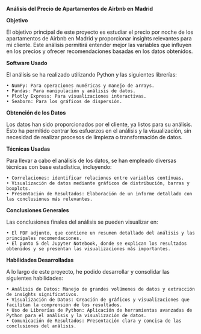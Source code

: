 **Análisis del Precio de Apartamentos de Airbnb en Madrid**

**Objetivo**

El objetivo principal de este proyecto es estudiar el precio por noche de los apartamentos de Airbnb en Madrid y proporcionar insights relevantes para mi cliente. Este análisis permitirá entender mejor las variables que influyen en los precios y ofrecer recomendaciones basadas en los datos obtenidos.

**Software Usado**

El análisis se ha realizado utilizando Python y las siguientes librerías:

	• NumPy: Para operaciones numéricas y manejo de arrays.
	• Pandas: Para manipulación y análisis de datos.
	• Plotly Express: Para visualizaciones interactivas.
	• Seaborn: Para los gráficos de dispersión.

**Obtención de los Datos**

Los datos han sido proporcionados por el cliente, ya listos para su análisis. Esto ha permitido centrar los esfuerzos en el análisis y la visualización, sin necesidad de realizar procesos de limpieza o transformación de datos.

**Técnicas Usadas**

Para llevar a cabo el análisis de los datos, se han empleado diversas técnicas con base estadística, incluyendo:

	• Correlaciones: identificar relaciones entre variables contínuas. 
	• Visualización de datos mediante gráficos de distribución, barras y boxplots.
	• Presentación de Resultados: Elaboración de un informe detallado con las conclusiones más relevantes.

**Conclusiones Generales**

Las conclusiones finales del análisis se pueden visualizar en:

	• El PDF adjunto, que contiene un resumen detallado del análisis y las principales recomendaciones.
	• El punto 5 del Jupyter Notebook, donde se explican los resultados obtenidos y se presentan las visualizaciones más importantes.

**Habilidades Desarrolladas**

A lo largo de este proyecto, he podido desarrollar y consolidar las siguientes habilidades:

	• Análisis de Datos: Manejo de grandes volúmenes de datos y extracción de insights significativos.
	• Visualización de Datos: Creación de gráficos y visualizaciones que facilitan la comprensión de los resultados.
	• Uso de Librerías de Python: Aplicación de herramientas avanzadas de Python para el análisis y la visualización de datos.
	• Comunicación de Resultados: Presentación clara y concisa de las conclusiones del análisis.
